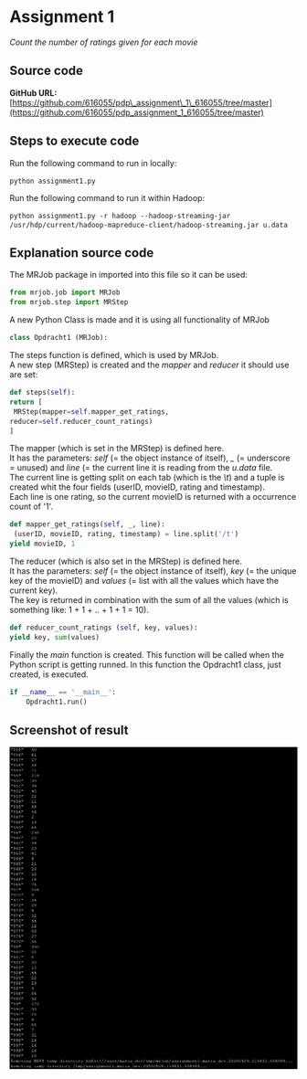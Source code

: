 # Assignment 1

_Count the number of ratings given for each movie_

## **Source code**

**GitHub URL:** [https://github.com/616055/pdp\_assignment\_1\_616055/tree/master](https://github.com/616055/pdp_assignment_1_616055/tree/master)

## **Steps to execute code**

Run the following command to run in locally:  
```
python assignment1.py
```

Run the following command to run it within Hadoop:  
```
python assignment1.py -r hadoop --hadoop-streaming-jar /usr/hdp/current/hadoop-mapreduce-client/hadoop-streaming.jar u.data
```

## **Explanation source code**
The MRJob package in imported into this file so it can be used:
```python
from mrjob.job import MRJob
from mrjob.step import MRStep
```

A new Python Class is made and it is using all functionality of MRJob  
```python
class Opdracht1 (MRJob):
```

The steps function is defined, which is used by MRJob.  
A new step (MRStep) is created and the _mapper_ and _reducer_ it should use are set:  
```python
def steps(self):
return [
 MRStep(mapper=self.mapper_get_ratings,
reducer=self.reducer_count_ratings)
]
```

The mapper (which is set in the MRStep) is defined here.  
It has the parameters: _self_ (= the object instance of itself), _\__ (= underscore = unused) and _line_ (= the current line it is reading from the _u.data_ file.  
The current line is getting split on each tab (which is the _\t_) and a tuple is created whit the four fields (userID, movieID, rating and timestamp).  
Each line is one rating, so the current movieID is returned with a occurrence count of &#39;1&#39;.
```python
def mapper_get_ratings(self, _, line):
 (userID, movieID, rating, timestamp) = line.split('/t')
yield movieID, 1
```

The reducer (which is also set in the MRStep) is defined here.  
It has the parameters: _self_ (= the object instance of itself), _key_ (= the unique key of the movieID) and _values_ (= list with all the values which have the current key).  
The key is returned in combination with the sum of all the values (which is something like: 1 + 1 + .. + 1 + 1 = 10).
```python
def reducer_count_ratings (self, key, values):
yield key, sum(values)
```

Finally the _main_ function is created. This function will be called when the Python script is getting runned. In this function the Opdracht1 class, just created, is executed.
```python
if __name__ == '__main__':
    Opdracht1.run()
```

## **Screenshot of result**
![screenshot](Result.PNG)
